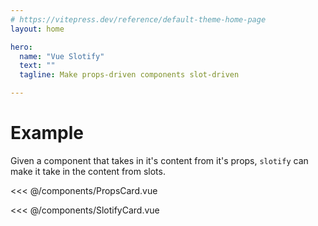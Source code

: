```yaml
---
# https://vitepress.dev/reference/default-theme-home-page
layout: home

hero:
  name: "Vue Slotify"
  text: ""
  tagline: Make props-driven components slot-driven

---
```


# Example

Given a component that takes in it's content from it's props, `slotify` can make it take in the content from slots.

<<< @/components/PropsCard.vue

<<< @/components/SlotifyCard.vue